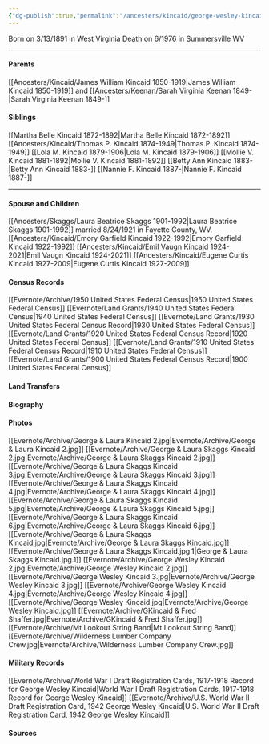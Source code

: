 ```yaml
---
{"dg-publish":true,"permalink":"/ancesters/kincaid/george-wesley-kincaid-1891-1976/"}
---
```


Born on  3/13/1891 in West Virginia
Death on 6/1976 in Summersville WV

---
#### Parents
[[Ancesters/Kincaid/James William Kincaid 1850-1919\|James William Kincaid 1850-1919]] and [[Ancesters/Keenan/Sarah Virginia Keenan 1849-\|Sarah Virginia Keenan 1849-]]
#### Siblings
[[Martha Belle Kincaid 1872-1892\|Martha Belle Kincaid 1872-1892]] 
[[Ancesters/Kincaid/Thomas P. Kincaid 1874-1949\|Thomas P. Kincaid 1874-1949]] 
[[Lola M. Kincaid 1879-1906\|Lola M. Kincaid 1879-1906]] 
[[Mollie V. Kincaid 1881-1892\|Mollie V. Kincaid 1881-1892]] 
[[Betty Ann Kincaid 1883-\|Betty Ann Kincaid 1883-]] 
[[Nannie F. Kincaid 1887-\|Nannie F. Kincaid 1887-]] 

---
#### Spouse and Children
[[Ancesters/Skaggs/Laura Beatrice Skaggs 1901-1992\|Laura Beatrice Skaggs 1901-1992]] married 8/24/1921 in Fayette County, WV.
[[Ancesters/Kincaid/Emory Garfield Kincaid 1922-1992\|Emory Garfield Kincaid 1922-1992]]
[[Ancesters/Kincaid/Emil Vaugn Kincaid 1924-2021\|Emil Vaugn Kincaid 1924-2021]]
[[Ancesters/Kincaid/Eugene Curtis Kincaid 1927-2009\|Eugene Curtis Kincaid 1927-2009]]

#### Census Records
[[Evernote/Archive/1950 United States Federal Census\|1950 United States Federal Census]]
[[Evernote/Land Grants/1940 United States Federal Census\|1940 United States Federal Census]]
[[Evernote/Land Grants/1930 United States Federal Census Record\|1930 United States Federal Census]]
[[Evernote/Land Grants/1920 United States Federal Census Record\|1920 United States Federal Census]]
[[Evernote/Land Grants/1910 United States Federal Census Record\|1910 United States Federal Census]]
[[Evernote/Land Grants/1900 United States Federal Census Record\|1900 United States Federal Census]]
#### Land Transfers

#### Biography

#### Photos
[[Evernote/Archive/George & Laura Kincaid 2.jpg\|Evernote/Archive/George & Laura Kincaid 2.jpg]]
[[Evernote/Archive/George & Laura Skaggs Kincaid 2.jpg\|Evernote/Archive/George & Laura Skaggs Kincaid 2.jpg]]
[[Evernote/Archive/George & Laura Skaggs Kincaid 3.jpg\|Evernote/Archive/George & Laura Skaggs Kincaid 3.jpg]]
[[Evernote/Archive/George & Laura Skaggs Kincaid 4.jpg\|Evernote/Archive/George & Laura Skaggs Kincaid 4.jpg]]
[[Evernote/Archive/George & Laura Skaggs Kincaid 5.jpg\|Evernote/Archive/George & Laura Skaggs Kincaid 5.jpg]]
[[Evernote/Archive/George & Laura Skaggs Kincaid 6.jpg\|Evernote/Archive/George & Laura Skaggs Kincaid 6.jpg]]
[[Evernote/Archive/George & Laura Skaggs Kincaid.jpg\|Evernote/Archive/George & Laura Skaggs Kincaid.jpg]]
[[Evernote/Archive/George & Laura Skaggs Kincaid.jpg.1\|George & Laura Skaggs Kincaid.jpg.1]]
[[Evernote/Archive/George Wesley Kincaid 2.jpg\|Evernote/Archive/George Wesley Kincaid 2.jpg]]
[[Evernote/Archive/George Wesley Kincaid 3.jpg\|Evernote/Archive/George Wesley Kincaid 3.jpg]]
[[Evernote/Archive/George Wesley Kincaid 4.jpg\|Evernote/Archive/George Wesley Kincaid 4.jpg]]
[[Evernote/Archive/George Wesley Kincaid.jpg\|Evernote/Archive/George Wesley Kincaid.jpg]]
[[Evernote/Archive/GKincaid & Fred Shaffer.jpg\|Evernote/Archive/GKincaid & Fred Shaffer.jpg]]
[[Evernote/Archive/Mt Lookout String Band\|Mt Lookout String Band]]
[[Evernote/Archive/Wilderness Lumber Company Crew.jpg\|Evernote/Archive/Wilderness Lumber Company Crew.jpg]]

#### Military Records
[[Evernote/Archive/World War I Draft Registration Cards, 1917-1918 Record for George Wesley Kincaid\|World War I Draft Registration Cards, 1917-1918 Record for George Wesley Kincaid]]
[[Evernote/Archive/U.S. World War II Draft Registration Card, 1942 George Wesley Kincaid\|U.S. World War II Draft Registration Card, 1942 George Wesley Kincaid]]

#### Sources


